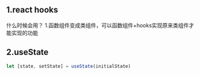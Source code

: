## 1.react hooks
什么时候会用？
1.函数组件变成类组件，可以函数组件+hooks实现原来类组件才能实现的功能

## 2.useState
```js
let [state, setState] = useState(initialState)

```

